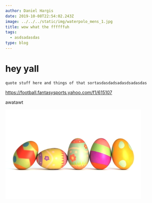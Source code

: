 ```yaml
---
author: Daniel Hargis
date: 2019-10-08T22:54:02.243Z
image: ../../../static/img/waterpolo_mens_1.jpg
title: wow what the ffffffuh
tags:
  - asdsadasdas
type: blog
---
```

# hey yall 

```
quote stuff here and things of that sortasdasdadsadasdsadasdas 
```

<https://football.fantasysports.yahoo.com/f1/615107>

awatawt

![asdsadsada](../../../static/img/easter-eggs.jpg "asdsadsasadsa")
